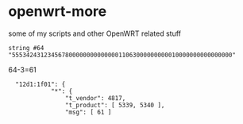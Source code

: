 # openwrt-more

some of my scripts and other OpenWRT related stuff

```
string #64 "55534243123456780000000000000011063000000000010000000000000000"
```
64-3=61
```
  "12d1:1f01": {
			"*": {
				"t_vendor": 4817,
				"t_product": [ 5339, 5340 ],
				"msg": [ 61 ]
```
